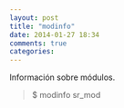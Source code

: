 ```yaml
---
layout: post
title: "modinfo"
date: 2014-01-27 18:34
comments: true
categories: 
---
```

Información sobre módulos.

>$ modinfo sr_mod

